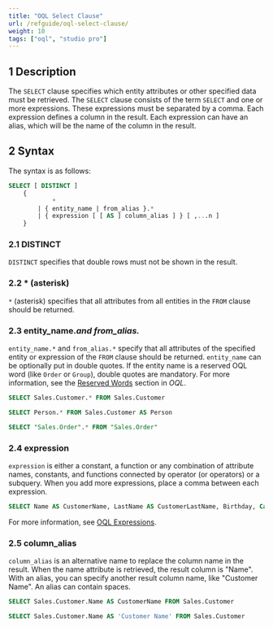 ```yaml
---
title: "OQL Select Clause"
url: /refguide/oql-select-clause/
weight: 10
tags: ["oql", "studio pro"]
---
```


## 1 Description

The `SELECT` clause specifies which entity attributes or other specified data must be retrieved. The `SELECT` clause consists of the term `SELECT` and one or more expressions. These expressions must be separated by a comma. Each expression defines a column in the result. Each expression can have an alias, which will be the name of the column in the result.

## 2 Syntax

The syntax is as follows:

```sql
SELECT [ DISTINCT ]
	{
			*
		| { entity_name | from_alias }.*
		| { expression [ [ AS ] column_alias ] } [ ,...n ]
	}
```

### 2.1 DISTINCT

`DISTINCT` specifies that double rows must not be shown in the result.

### 2.2 * (asterisk)

`*` (asterisk) specifies that all attributes from all entities in the `FROM` clause should be returned.

### 2.3 entity_name.*and from_alias.*

`entity_name.*` and `from_alias.*` specify that all attributes of the specified entity or expression of the `FROM` clause should be returned. `entity_name` can be optionally put in double quotes. If the entity name is a reserved OQL word (like `Order` or `Group`), double quotes are mandatory. For more information, see the [Reserved Words](/refguide/oql/#reserved-oql-words) section in *OQL*.

```sql {linenos=false}
SELECT Sales.Customer.* FROM Sales.Customer
```

```sql {linenos=false}
SELECT Person.* FROM Sales.Customer AS Person
```

```sql {linenos=false}
SELECT "Sales.Order".* FROM "Sales.Order"
```

### 2.4 expression

`expression` is either a constant, a function or any combination of attribute names, constants, and functions connected by operator (or operators) or a subquery. When you add more expressions, place a comma between each expression.

```sql {linenos=false}
SELECT Name AS CustomerName, LastName AS CustomerLastName, Birthday, Category FROM Sales.Customer
```

For more information, see [OQL Expressions](/refguide/oql-expressions/).

### 2.5 column_alias

`column_alias` is an alternative name to replace the column name in the result. When the name attribute is retrieved, the result column is "Name". With an alias, you can specify another result column name, like "Customer Name". An alias can contain spaces.

```sql {linenos=false}
SELECT Sales.Customer.Name AS CustomerName FROM Sales.Customer
```

```sql {linenos=false}
SELECT Sales.Customer.Name AS 'Customer Name' FROM Sales.Customer
```
